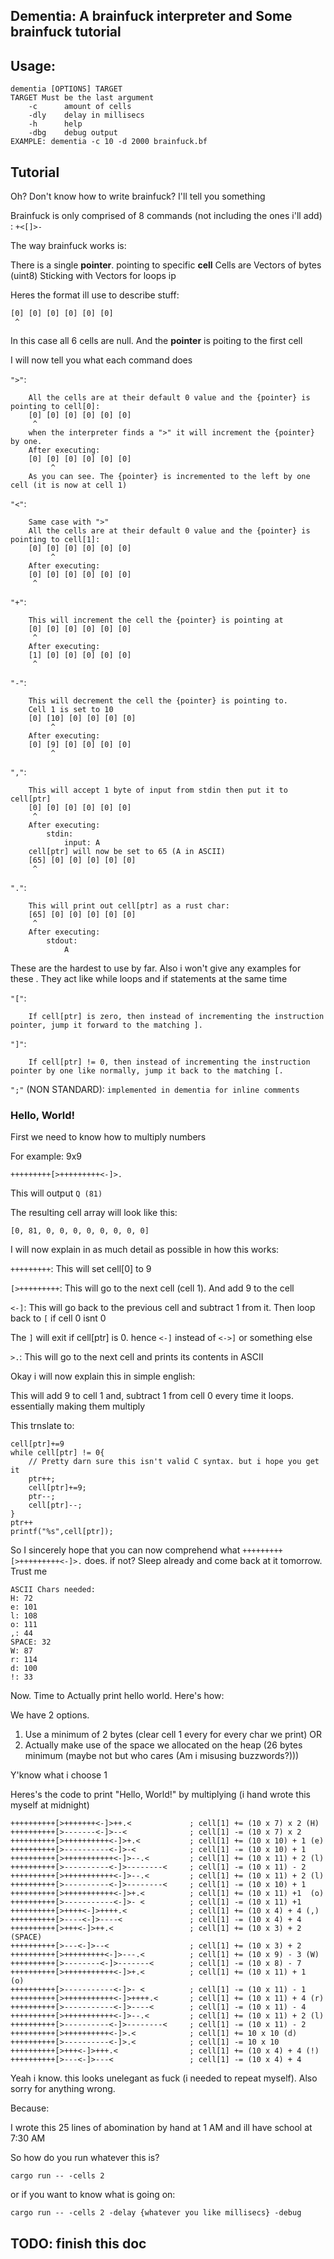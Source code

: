 ## Dementia: A brainfuck interpreter and Some brainfuck tutorial


## Usage:
```
dementia [OPTIONS] TARGET
TARGET Must be the last argument
    -c      amount of cells
    -dly    delay in millisecs
    -h      help
    -dbg    debug output
EXAMPLE: dementia -c 10 -d 2000 brainfuck.bf
```

## Tutorial

Oh? Don't know how to write brainfuck? I'll tell you something

Brainfuck is only comprised of 8 commands (not including the ones i'll add)
: `+<[]>-`

The way brainfuck works is:

There is a single **pointer**. pointing to specific **cell**
Cells are Vectors of bytes (uint8)
Sticking with Vectors for loops ip

Heres the format ill use to describe stuff:

```
[0] [0] [0] [0] [0] [0]
 ^
```

In this case all 6 cells are null. And the **pointer** is poiting to the first cell

I will now tell you what each command does

`">"`:
```
    All the cells are at their default 0 value and the {pointer} is pointing to cell[0]:
    [0] [0] [0] [0] [0] [0]
     ^
    when the interpreter finds a ">" it will increment the {pointer} by one.
    After executing:
    [0] [0] [0] [0] [0] [0]
         ^
    As you can see. The {pointer} is incremented to the left by one cell (it is now at cell 1)
```
`"<"`:
```
    Same case with ">"
    All the cells are at their default 0 value and the {pointer} is pointing to cell[1]:
    [0] [0] [0] [0] [0] [0]
         ^
    After executing:
    [0] [0] [0] [0] [0] [0]
     ^
```
`"+"`:
```
    This will increment the cell the {pointer} is pointing at
    [0] [0] [0] [0] [0] [0]
     ^
    After executing:
    [1] [0] [0] [0] [0] [0]
     ^
```

`"-"`:
```
    This will decrement the cell the {pointer} is pointing to.
    Cell 1 is set to 10
    [0] [10] [0] [0] [0] [0]
         ^
    After executing:
    [0] [9] [0] [0] [0] [0]
         ^
```
`","`:
```
    This will accept 1 byte of input from stdin then put it to cell[ptr]
    [0] [0] [0] [0] [0] [0]
     ^
    After executing:
        stdin:
            input: A
    cell[ptr] will now be set to 65 (A in ASCII)
    [65] [0] [0] [0] [0] [0]
     ^
```
`"."`:
```
    This will print out cell[ptr] as a rust char:
    [65] [0] [0] [0] [0] [0]
     ^
    After executing:
        stdout:
            A
```

These are the hardest to use by far. Also i won't give any examples for these . They act like while loops and if statements at the same time

`"["`:
```
    If cell[ptr] is zero, then instead of incrementing the instruction pointer, jump it forward to the matching ].
```

`"]"`:
```
    If cell[ptr] != 0, then instead of incrementing the instruction pointer by one like normally, jump it back to the matching [.
```
`";"` (NON STANDARD):
    `implemented in dementia for inline comments`

### Hello, World! 


First we need to know how to multiply numbers

For example: 9x9

`+++++++++[>+++++++++<-]>.`

This will output `Q (81)`

The resulting cell array will look like this:

`[0, 81, 0, 0, 0, 0, 0, 0, 0, 0]`

I will now explain in as much detail as possible in how this works:

`+++++++++`: This will set cell[0] to 9

`[>+++++++++`: This will go to the next cell (cell 1). And add 9 to the cell

`<-]`: This will go back to the previous cell and subtract 1 from it. Then loop back to `[` if cell 0 isnt 0

The `]` will exit if cell[ptr] is 0. hence  `<-]` instead of `<->]` or something else

`>.`: This will go to the next cell and prints its contents in ASCII



Okay i will now explain this in simple english:

This will add 9 to cell 1 and, subtract 1 from cell 0 every time it loops. essentially making them multiply

This trnslate to:

```
cell[ptr]+=9
while cell[ptr] != 0{
    // Pretty darn sure this isn't valid C syntax. but i hope you get it
    ptr++;
    cell[ptr]+=9;
    ptr--;
    cell[ptr]--;
}
ptr++
printf("%s",cell[ptr]);
```

So I sincerely hope that you can now comprehend what `+++++++++[>+++++++++<-]>.` does. if not? Sleep already and come back at it tomorrow. Trust me

```
ASCII Chars needed:
H: 72
e: 101
l: 108
o: 111
,: 44
SPACE: 32
W: 87
r: 114
d: 100
!: 33
```

Now. Time to Actually print hello world. Here's how:

We have 2 options. 
1. Use a minimum of 2 bytes (clear cell 1 every for every char we print) OR
2. Actually make use of the space we allocated on the heap (26 bytes minimum (maybe not but who cares (Am i misusing buzzwords?)))

Y'know what i choose 1

Heres's the code to print "Hello, World!" by multiplying (i hand wrote this myself at midnight)

```
++++++++++[>+++++++<-]>++.<             ; cell[1] += (10 x 7) x 2 (H)
++++++++++[>-------<-]>--<              ; cell[1] -= (10 x 7) x 2 
++++++++++[>++++++++++<-]>+.<           ; cell[1] += (10 x 10) + 1 (e)
++++++++++[>----------<-]>-<            ; cell[1] -= (10 x 10) + 1
++++++++++[>+++++++++++<-]>--.<         ; cell[1] += (10 x 11) + 2 (l)
++++++++++[>----------<-]>--------<     ; cell[1] -= (10 x 11) - 2
++++++++++[>+++++++++++<-]>--.<         ; cell[1] += (10 x 11) + 2 (l)
++++++++++[>----------<-]>--------<     ; cell[1] -= (10 x 10) + 1
++++++++++[>+++++++++++<-]>+.<          ; cell[1] += (10 x 11) +1  (o)
++++++++++[>-----------<-]>- <          ; cell[1] -= (10 x 11) +1  
++++++++++[>++++<-]>++++.<              ; cell[1] += (10 x 4) + 4 (,)
++++++++++[>----<-]>----<               ; cell[1] -= (10 x 4) + 4
++++++++++[>+++<-]>++.<                 ; cell[1] += (10 x 3) + 2 (SPACE)
++++++++++[>---<-]>--<                  ; cell[1] += (10 x 3) + 2
++++++++++[>+++++++++<-]>---.<          ; cell[1] += (10 x 9) - 3 (W)
++++++++++[>--------<-]>-------<        ; cell[1] -= (10 x 8) - 7 
++++++++++[>+++++++++++<-]>+.<          ; cell[1] += (10 x 11) + 1  (o)
++++++++++[>-----------<-]>- <          ; cell[1] -= (10 x 11) - 1
++++++++++[>+++++++++++<-]>++++.<       ; cell[1] += (10 x 11) + 4 (r)
++++++++++[>-----------<-]>----<        ; cell[1] -= (10 x 11) - 4
++++++++++[>+++++++++++<-]>--.<         ; cell[1] += (10 x 11) + 2 (l)
++++++++++[>----------<-]>--------<     ; cell[1] -= (10 x 11) - 2
++++++++++[>++++++++++<-]>.<            ; cell[1] += 10 x 10 (d)
++++++++++[>----------<-]>.<            ; cell[1] -= 10 x 10
++++++++++[>+++<-]>+++.<                ; cell[1] += (10 x 4) + 4 (!)
++++++++++[>---<-]>---<                 ; cell[1] -= (10 x 4) + 4

```

Yeah i know. this looks unelegant as fuck (i needed to repeat myself). Also sorry for anything wrong. 

Because:

I wrote this 25 lines of abomination by hand at 1 AM and ill have school at 7:30 AM

So how do you run whatever this is?

`cargo run -- -cells 2`

or if you want to know what is going on:

`cargo run -- -cells 2 -delay {whatever you like millisecs} -debug`

## TODO: finish this doc
